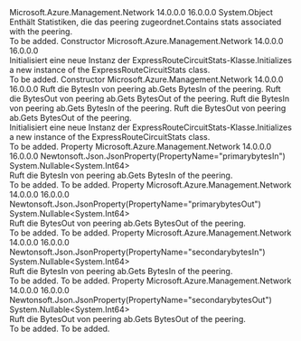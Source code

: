 <Type Name="ExpressRouteCircuitStats" FullName="Microsoft.Azure.Management.Network.Models.ExpressRouteCircuitStats">
  <TypeSignature Language="C#" Value="public class ExpressRouteCircuitStats" />
  <TypeSignature Language="ILAsm" Value=".class public auto ansi beforefieldinit ExpressRouteCircuitStats extends System.Object" />
  <TypeSignature Language="DocId" Value="T:Microsoft.Azure.Management.Network.Models.ExpressRouteCircuitStats" />
  <TypeSignature Language="VB.NET" Value="Public Class ExpressRouteCircuitStats" />
  <TypeSignature Language="F#" Value="type ExpressRouteCircuitStats = class" />
  <AssemblyInfo>
    <AssemblyName>Microsoft.Azure.Management.Network</AssemblyName>
    <AssemblyVersion>14.0.0.0</AssemblyVersion>
    <AssemblyVersion>16.0.0.0</AssemblyVersion>
  </AssemblyInfo>
  <Base>
    <BaseTypeName>System.Object</BaseTypeName>
  </Base>
  <Interfaces />
  <Docs>
    <summary>
            <span data-ttu-id="446c9-101">Enthält Statistiken, die das peering zugeordnet.</span><span class="sxs-lookup"><span data-stu-id="446c9-101">Contains stats associated with the peering.</span></span>
            </summary>
    <remarks>To be added.</remarks>
  </Docs>
  <Members>
    <Member MemberName=".ctor">
      <MemberSignature Language="C#" Value="public ExpressRouteCircuitStats ();" />
      <MemberSignature Language="ILAsm" Value=".method public hidebysig specialname rtspecialname instance void .ctor() cil managed" />
      <MemberSignature Language="DocId" Value="M:Microsoft.Azure.Management.Network.Models.ExpressRouteCircuitStats.#ctor" />
      <MemberSignature Language="VB.NET" Value="Public Sub New ()" />
      <MemberType>Constructor</MemberType>
      <AssemblyInfo>
        <AssemblyName>Microsoft.Azure.Management.Network</AssemblyName>
        <AssemblyVersion>14.0.0.0</AssemblyVersion>
        <AssemblyVersion>16.0.0.0</AssemblyVersion>
      </AssemblyInfo>
      <Parameters />
      <Docs>
        <summary>
            <span data-ttu-id="446c9-102">Initialisiert eine neue Instanz der ExpressRouteCircuitStats-Klasse.</span><span class="sxs-lookup"><span data-stu-id="446c9-102">Initializes a new instance of the ExpressRouteCircuitStats class.</span></span>
            </summary>
        <remarks>To be added.</remarks>
      </Docs>
    </Member>
    <Member MemberName=".ctor">
      <MemberSignature Language="C#" Value="public ExpressRouteCircuitStats (Nullable&lt;long&gt; primarybytesIn = null, Nullable&lt;long&gt; primarybytesOut = null, Nullable&lt;long&gt; secondarybytesIn = null, Nullable&lt;long&gt; secondarybytesOut = null);" />
      <MemberSignature Language="ILAsm" Value=".method public hidebysig specialname rtspecialname instance void .ctor(valuetype System.Nullable`1&lt;int64&gt; primarybytesIn, valuetype System.Nullable`1&lt;int64&gt; primarybytesOut, valuetype System.Nullable`1&lt;int64&gt; secondarybytesIn, valuetype System.Nullable`1&lt;int64&gt; secondarybytesOut) cil managed" />
      <MemberSignature Language="DocId" Value="M:Microsoft.Azure.Management.Network.Models.ExpressRouteCircuitStats.#ctor(System.Nullable{System.Int64},System.Nullable{System.Int64},System.Nullable{System.Int64},System.Nullable{System.Int64})" />
      <MemberSignature Language="VB.NET" Value="Public Sub New (Optional primarybytesIn As Nullable(Of Long) = null, Optional primarybytesOut As Nullable(Of Long) = null, Optional secondarybytesIn As Nullable(Of Long) = null, Optional secondarybytesOut As Nullable(Of Long) = null)" />
      <MemberSignature Language="F#" Value="new Microsoft.Azure.Management.Network.Models.ExpressRouteCircuitStats : Nullable&lt;int64&gt; * Nullable&lt;int64&gt; * Nullable&lt;int64&gt; * Nullable&lt;int64&gt; -&gt; Microsoft.Azure.Management.Network.Models.ExpressRouteCircuitStats" Usage="new Microsoft.Azure.Management.Network.Models.ExpressRouteCircuitStats (primarybytesIn, primarybytesOut, secondarybytesIn, secondarybytesOut)" />
      <MemberType>Constructor</MemberType>
      <AssemblyInfo>
        <AssemblyName>Microsoft.Azure.Management.Network</AssemblyName>
        <AssemblyVersion>14.0.0.0</AssemblyVersion>
        <AssemblyVersion>16.0.0.0</AssemblyVersion>
      </AssemblyInfo>
      <Parameters>
        <Parameter Name="primarybytesIn" Type="System.Nullable&lt;System.Int64&gt;" />
        <Parameter Name="primarybytesOut" Type="System.Nullable&lt;System.Int64&gt;" />
        <Parameter Name="secondarybytesIn" Type="System.Nullable&lt;System.Int64&gt;" />
        <Parameter Name="secondarybytesOut" Type="System.Nullable&lt;System.Int64&gt;" />
      </Parameters>
      <Docs>
        <param name="primarybytesIn"><span data-ttu-id="446c9-103">Ruft die BytesIn von peering ab.</span><span class="sxs-lookup"><span data-stu-id="446c9-103">Gets BytesIn of the peering.</span></span></param>
        <param name="primarybytesOut"><span data-ttu-id="446c9-104">Ruft die BytesOut von peering ab.</span><span class="sxs-lookup"><span data-stu-id="446c9-104">Gets BytesOut of the peering.</span></span></param>
        <param name="secondarybytesIn"><span data-ttu-id="446c9-105">Ruft die BytesIn von peering ab.</span><span class="sxs-lookup"><span data-stu-id="446c9-105">Gets BytesIn of the peering.</span></span></param>
        <param name="secondarybytesOut"><span data-ttu-id="446c9-106">Ruft die BytesOut von peering ab.</span><span class="sxs-lookup"><span data-stu-id="446c9-106">Gets BytesOut of the peering.</span></span></param>
        <summary>
            <span data-ttu-id="446c9-107">Initialisiert eine neue Instanz der ExpressRouteCircuitStats-Klasse.</span><span class="sxs-lookup"><span data-stu-id="446c9-107">Initializes a new instance of the ExpressRouteCircuitStats class.</span></span>
            </summary>
        <remarks>To be added.</remarks>
      </Docs>
    </Member>
    <Member MemberName="PrimarybytesIn">
      <MemberSignature Language="C#" Value="public Nullable&lt;long&gt; PrimarybytesIn { get; set; }" />
      <MemberSignature Language="ILAsm" Value=".property instance valuetype System.Nullable`1&lt;int64&gt; PrimarybytesIn" />
      <MemberSignature Language="DocId" Value="P:Microsoft.Azure.Management.Network.Models.ExpressRouteCircuitStats.PrimarybytesIn" />
      <MemberSignature Language="VB.NET" Value="Public Property PrimarybytesIn As Nullable(Of Long)" />
      <MemberSignature Language="F#" Value="member this.PrimarybytesIn : Nullable&lt;int64&gt; with get, set" Usage="Microsoft.Azure.Management.Network.Models.ExpressRouteCircuitStats.PrimarybytesIn" />
      <MemberType>Property</MemberType>
      <AssemblyInfo>
        <AssemblyName>Microsoft.Azure.Management.Network</AssemblyName>
        <AssemblyVersion>14.0.0.0</AssemblyVersion>
        <AssemblyVersion>16.0.0.0</AssemblyVersion>
      </AssemblyInfo>
      <Attributes>
        <Attribute>
          <AttributeName>Newtonsoft.Json.JsonProperty(PropertyName="primarybytesIn")</AttributeName>
        </Attribute>
      </Attributes>
      <ReturnValue>
        <ReturnType>System.Nullable&lt;System.Int64&gt;</ReturnType>
      </ReturnValue>
      <Docs>
        <summary>
            <span data-ttu-id="446c9-108">Ruft die BytesIn von peering ab.</span><span class="sxs-lookup"><span data-stu-id="446c9-108">Gets BytesIn of the peering.</span></span>
            </summary>
        <value>To be added.</value>
        <remarks>To be added.</remarks>
      </Docs>
    </Member>
    <Member MemberName="PrimarybytesOut">
      <MemberSignature Language="C#" Value="public Nullable&lt;long&gt; PrimarybytesOut { get; set; }" />
      <MemberSignature Language="ILAsm" Value=".property instance valuetype System.Nullable`1&lt;int64&gt; PrimarybytesOut" />
      <MemberSignature Language="DocId" Value="P:Microsoft.Azure.Management.Network.Models.ExpressRouteCircuitStats.PrimarybytesOut" />
      <MemberSignature Language="VB.NET" Value="Public Property PrimarybytesOut As Nullable(Of Long)" />
      <MemberSignature Language="F#" Value="member this.PrimarybytesOut : Nullable&lt;int64&gt; with get, set" Usage="Microsoft.Azure.Management.Network.Models.ExpressRouteCircuitStats.PrimarybytesOut" />
      <MemberType>Property</MemberType>
      <AssemblyInfo>
        <AssemblyName>Microsoft.Azure.Management.Network</AssemblyName>
        <AssemblyVersion>14.0.0.0</AssemblyVersion>
        <AssemblyVersion>16.0.0.0</AssemblyVersion>
      </AssemblyInfo>
      <Attributes>
        <Attribute>
          <AttributeName>Newtonsoft.Json.JsonProperty(PropertyName="primarybytesOut")</AttributeName>
        </Attribute>
      </Attributes>
      <ReturnValue>
        <ReturnType>System.Nullable&lt;System.Int64&gt;</ReturnType>
      </ReturnValue>
      <Docs>
        <summary>
            <span data-ttu-id="446c9-109">Ruft die BytesOut von peering ab.</span><span class="sxs-lookup"><span data-stu-id="446c9-109">Gets BytesOut of the peering.</span></span>
            </summary>
        <value>To be added.</value>
        <remarks>To be added.</remarks>
      </Docs>
    </Member>
    <Member MemberName="SecondarybytesIn">
      <MemberSignature Language="C#" Value="public Nullable&lt;long&gt; SecondarybytesIn { get; set; }" />
      <MemberSignature Language="ILAsm" Value=".property instance valuetype System.Nullable`1&lt;int64&gt; SecondarybytesIn" />
      <MemberSignature Language="DocId" Value="P:Microsoft.Azure.Management.Network.Models.ExpressRouteCircuitStats.SecondarybytesIn" />
      <MemberSignature Language="VB.NET" Value="Public Property SecondarybytesIn As Nullable(Of Long)" />
      <MemberSignature Language="F#" Value="member this.SecondarybytesIn : Nullable&lt;int64&gt; with get, set" Usage="Microsoft.Azure.Management.Network.Models.ExpressRouteCircuitStats.SecondarybytesIn" />
      <MemberType>Property</MemberType>
      <AssemblyInfo>
        <AssemblyName>Microsoft.Azure.Management.Network</AssemblyName>
        <AssemblyVersion>14.0.0.0</AssemblyVersion>
        <AssemblyVersion>16.0.0.0</AssemblyVersion>
      </AssemblyInfo>
      <Attributes>
        <Attribute>
          <AttributeName>Newtonsoft.Json.JsonProperty(PropertyName="secondarybytesIn")</AttributeName>
        </Attribute>
      </Attributes>
      <ReturnValue>
        <ReturnType>System.Nullable&lt;System.Int64&gt;</ReturnType>
      </ReturnValue>
      <Docs>
        <summary>
            <span data-ttu-id="446c9-110">Ruft die BytesIn von peering ab.</span><span class="sxs-lookup"><span data-stu-id="446c9-110">Gets BytesIn of the peering.</span></span>
            </summary>
        <value>To be added.</value>
        <remarks>To be added.</remarks>
      </Docs>
    </Member>
    <Member MemberName="SecondarybytesOut">
      <MemberSignature Language="C#" Value="public Nullable&lt;long&gt; SecondarybytesOut { get; set; }" />
      <MemberSignature Language="ILAsm" Value=".property instance valuetype System.Nullable`1&lt;int64&gt; SecondarybytesOut" />
      <MemberSignature Language="DocId" Value="P:Microsoft.Azure.Management.Network.Models.ExpressRouteCircuitStats.SecondarybytesOut" />
      <MemberSignature Language="VB.NET" Value="Public Property SecondarybytesOut As Nullable(Of Long)" />
      <MemberSignature Language="F#" Value="member this.SecondarybytesOut : Nullable&lt;int64&gt; with get, set" Usage="Microsoft.Azure.Management.Network.Models.ExpressRouteCircuitStats.SecondarybytesOut" />
      <MemberType>Property</MemberType>
      <AssemblyInfo>
        <AssemblyName>Microsoft.Azure.Management.Network</AssemblyName>
        <AssemblyVersion>14.0.0.0</AssemblyVersion>
        <AssemblyVersion>16.0.0.0</AssemblyVersion>
      </AssemblyInfo>
      <Attributes>
        <Attribute>
          <AttributeName>Newtonsoft.Json.JsonProperty(PropertyName="secondarybytesOut")</AttributeName>
        </Attribute>
      </Attributes>
      <ReturnValue>
        <ReturnType>System.Nullable&lt;System.Int64&gt;</ReturnType>
      </ReturnValue>
      <Docs>
        <summary>
            <span data-ttu-id="446c9-111">Ruft die BytesOut von peering ab.</span><span class="sxs-lookup"><span data-stu-id="446c9-111">Gets BytesOut of the peering.</span></span>
            </summary>
        <value>To be added.</value>
        <remarks>To be added.</remarks>
      </Docs>
    </Member>
  </Members>
</Type>